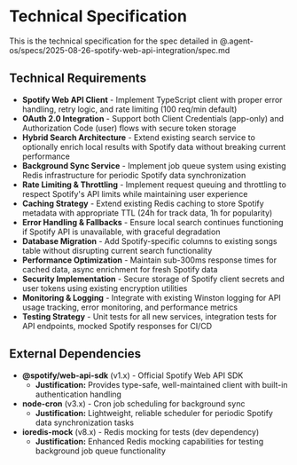 # Technical Specification

This is the technical specification for the spec detailed in @.agent-os/specs/2025-08-26-spotify-web-api-integration/spec.md

## Technical Requirements

- **Spotify Web API Client** - Implement TypeScript client with proper error handling, retry logic, and rate limiting (100 req/min default)
- **OAuth 2.0 Integration** - Support both Client Credentials (app-only) and Authorization Code (user) flows with secure token storage
- **Hybrid Search Architecture** - Extend existing search service to optionally enrich local results with Spotify data without breaking current performance
- **Background Sync Service** - Implement job queue system using existing Redis infrastructure for periodic Spotify data synchronization
- **Rate Limiting & Throttling** - Implement request queuing and throttling to respect Spotify's API limits while maintaining user experience
- **Caching Strategy** - Extend existing Redis caching to store Spotify metadata with appropriate TTL (24h for track data, 1h for popularity)
- **Error Handling & Fallbacks** - Ensure local search continues functioning if Spotify API is unavailable, with graceful degradation
- **Database Migration** - Add Spotify-specific columns to existing songs table without disrupting current search functionality
- **Performance Optimization** - Maintain sub-300ms response times for cached data, async enrichment for fresh Spotify data
- **Security Implementation** - Secure storage of Spotify client secrets and user tokens using existing encryption utilities
- **Monitoring & Logging** - Integrate with existing Winston logging for API usage tracking, error monitoring, and performance metrics
- **Testing Strategy** - Unit tests for all new services, integration tests for API endpoints, mocked Spotify responses for CI/CD

## External Dependencies

- **@spotify/web-api-sdk** (v1.x) - Official Spotify Web API SDK
  - **Justification:** Provides type-safe, well-maintained client with built-in authentication handling
- **node-cron** (v3.x) - Cron job scheduling for background sync
  - **Justification:** Lightweight, reliable scheduler for periodic Spotify data synchronization tasks
- **ioredis-mock** (v8.x) - Redis mocking for tests (dev dependency)
  - **Justification:** Enhanced Redis mocking capabilities for testing background job queue functionality